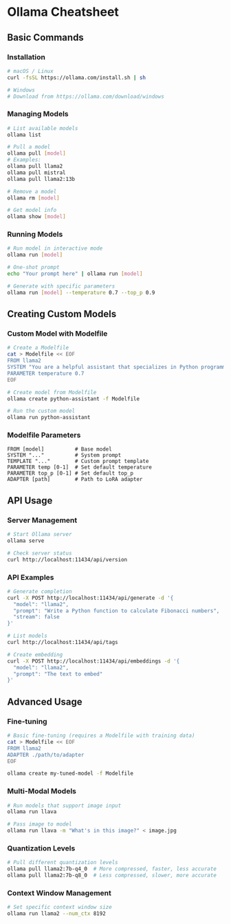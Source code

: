 # Ollama Cheatsheet

## Basic Commands

### Installation
```bash
# macOS / Linux
curl -fsSL https://ollama.com/install.sh | sh

# Windows
# Download from https://ollama.com/download/windows
```

### Managing Models
```bash
# List available models
ollama list

# Pull a model
ollama pull [model]
# Examples:
ollama pull llama2
ollama pull mistral
ollama pull llama2:13b

# Remove a model
ollama rm [model]

# Get model info
ollama show [model]
```

### Running Models
```bash
# Run model in interactive mode
ollama run [model]

# One-shot prompt
echo "Your prompt here" | ollama run [model]

# Generate with specific parameters
ollama run [model] --temperature 0.7 --top_p 0.9
```

## Creating Custom Models

### Custom Model with Modelfile
```bash
# Create a Modelfile
cat > Modelfile << EOF
FROM llama2
SYSTEM "You are a helpful assistant that specializes in Python programming."
PARAMETER temperature 0.7
EOF

# Create model from Modelfile
ollama create python-assistant -f Modelfile

# Run the custom model
ollama run python-assistant
```

### Modelfile Parameters

```
FROM [model]          # Base model
SYSTEM "..."          # System prompt
TEMPLATE "..."        # Custom prompt template
PARAMETER temp [0-1]  # Set default temperature
PARAMETER top_p [0-1] # Set default top_p
ADAPTER [path]        # Path to LoRA adapter
```

## API Usage

### Server Management
```bash
# Start Ollama server
ollama serve

# Check server status
curl http://localhost:11434/api/version
```

### API Examples
```bash
# Generate completion
curl -X POST http://localhost:11434/api/generate -d '{
  "model": "llama2",
  "prompt": "Write a Python function to calculate Fibonacci numbers",
  "stream": false
}'

# List models
curl http://localhost:11434/api/tags

# Create embedding
curl -X POST http://localhost:11434/api/embeddings -d '{
  "model": "llama2",
  "prompt": "The text to embed"
}'
```

## Advanced Usage

### Fine-tuning
```bash
# Basic fine-tuning (requires a Modelfile with training data)
cat > Modelfile << EOF
FROM llama2
ADAPTER ./path/to/adapter
EOF

ollama create my-tuned-model -f Modelfile
```

### Multi-Modal Models
```bash
# Run models that support image input
ollama run llava

# Pass image to model
ollama run llava -m "What's in this image?" < image.jpg
```

### Quantization Levels
```bash
# Pull different quantization levels
ollama pull llama2:7b-q4_0  # More compressed, faster, less accurate
ollama pull llama2:7b-q8_0  # Less compressed, slower, more accurate
```

### Context Window Management
```bash
# Set specific context window size
ollama run llama2 --num_ctx 8192
```
